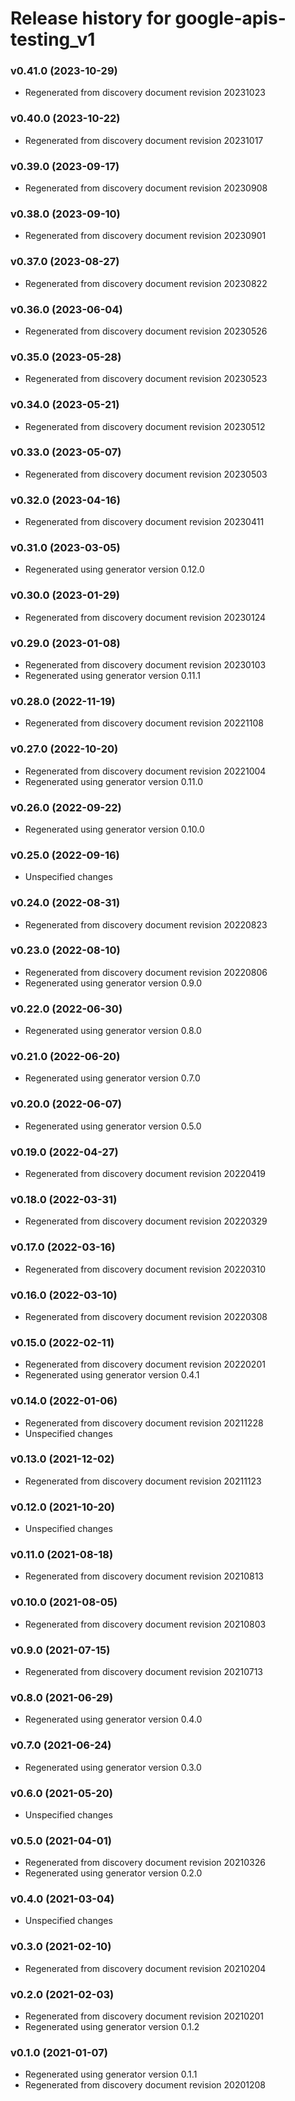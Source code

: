 # Release history for google-apis-testing_v1

### v0.41.0 (2023-10-29)

* Regenerated from discovery document revision 20231023

### v0.40.0 (2023-10-22)

* Regenerated from discovery document revision 20231017

### v0.39.0 (2023-09-17)

* Regenerated from discovery document revision 20230908

### v0.38.0 (2023-09-10)

* Regenerated from discovery document revision 20230901

### v0.37.0 (2023-08-27)

* Regenerated from discovery document revision 20230822

### v0.36.0 (2023-06-04)

* Regenerated from discovery document revision 20230526

### v0.35.0 (2023-05-28)

* Regenerated from discovery document revision 20230523

### v0.34.0 (2023-05-21)

* Regenerated from discovery document revision 20230512

### v0.33.0 (2023-05-07)

* Regenerated from discovery document revision 20230503

### v0.32.0 (2023-04-16)

* Regenerated from discovery document revision 20230411

### v0.31.0 (2023-03-05)

* Regenerated using generator version 0.12.0

### v0.30.0 (2023-01-29)

* Regenerated from discovery document revision 20230124

### v0.29.0 (2023-01-08)

* Regenerated from discovery document revision 20230103
* Regenerated using generator version 0.11.1

### v0.28.0 (2022-11-19)

* Regenerated from discovery document revision 20221108

### v0.27.0 (2022-10-20)

* Regenerated from discovery document revision 20221004
* Regenerated using generator version 0.11.0

### v0.26.0 (2022-09-22)

* Regenerated using generator version 0.10.0

### v0.25.0 (2022-09-16)

* Unspecified changes

### v0.24.0 (2022-08-31)

* Regenerated from discovery document revision 20220823

### v0.23.0 (2022-08-10)

* Regenerated from discovery document revision 20220806
* Regenerated using generator version 0.9.0

### v0.22.0 (2022-06-30)

* Regenerated using generator version 0.8.0

### v0.21.0 (2022-06-20)

* Regenerated using generator version 0.7.0

### v0.20.0 (2022-06-07)

* Regenerated using generator version 0.5.0

### v0.19.0 (2022-04-27)

* Regenerated from discovery document revision 20220419

### v0.18.0 (2022-03-31)

* Regenerated from discovery document revision 20220329

### v0.17.0 (2022-03-16)

* Regenerated from discovery document revision 20220310

### v0.16.0 (2022-03-10)

* Regenerated from discovery document revision 20220308

### v0.15.0 (2022-02-11)

* Regenerated from discovery document revision 20220201
* Regenerated using generator version 0.4.1

### v0.14.0 (2022-01-06)

* Regenerated from discovery document revision 20211228
* Unspecified changes

### v0.13.0 (2021-12-02)

* Regenerated from discovery document revision 20211123

### v0.12.0 (2021-10-20)

* Unspecified changes

### v0.11.0 (2021-08-18)

* Regenerated from discovery document revision 20210813

### v0.10.0 (2021-08-05)

* Regenerated from discovery document revision 20210803

### v0.9.0 (2021-07-15)

* Regenerated from discovery document revision 20210713

### v0.8.0 (2021-06-29)

* Regenerated using generator version 0.4.0

### v0.7.0 (2021-06-24)

* Regenerated using generator version 0.3.0

### v0.6.0 (2021-05-20)

* Unspecified changes

### v0.5.0 (2021-04-01)

* Regenerated from discovery document revision 20210326
* Regenerated using generator version 0.2.0

### v0.4.0 (2021-03-04)

* Unspecified changes

### v0.3.0 (2021-02-10)

* Regenerated from discovery document revision 20210204

### v0.2.0 (2021-02-03)

* Regenerated from discovery document revision 20210201
* Regenerated using generator version 0.1.2

### v0.1.0 (2021-01-07)

* Regenerated using generator version 0.1.1
* Regenerated from discovery document revision 20201208

